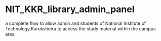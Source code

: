 # NIT_KKR_library_admin_panel
a complete flow to allow admin and students of National Institute of Technology,Kurukshetra to access the study material within the campus area
